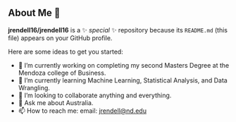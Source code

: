 ## About Me 👋


**jrendell16/jrendell16** is a ✨ _special_ ✨ repository because its `README.md` (this file) appears on your GitHub profile.

Here are some ideas to get you started:

- 🔭 I’m currently working on completing my second Masters Degree at the Mendoza college of Business.
- 🌱 I’m currently learning Machine Learning, Statistical Analysis, and Data Wrangling.
- 👯 I’m looking to collaborate anything and everything.
- 💬 Ask me about Australia.
- 📫 How to reach me: email: jrendell@nd.edu


